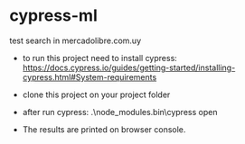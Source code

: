 # cypress-ml
test search in mercadolibre.com.uy 

- to run this project need to install cypress: 
    https://docs.cypress.io/guides/getting-started/installing-cypress.html#System-requirements

- clone this project on your project folder

- after run cypress: .\node_modules\.bin\cypress open

- The results are printed on browser console.
